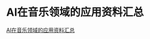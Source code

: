 # AI在音乐领域的应用资料汇总
[AI在音乐领域的应用资料汇总](https://aiwithcloud.com/2022/03/27/ai%e5%9c%a8%e9%9f%b3%e4%b9%90%e9%a2%86%e5%9f%9f%e7%9a%84%e5%ba%94%e7%94%a8%e8%b5%84%e6%96%99%e6%b1%87%e6%80%bb/)